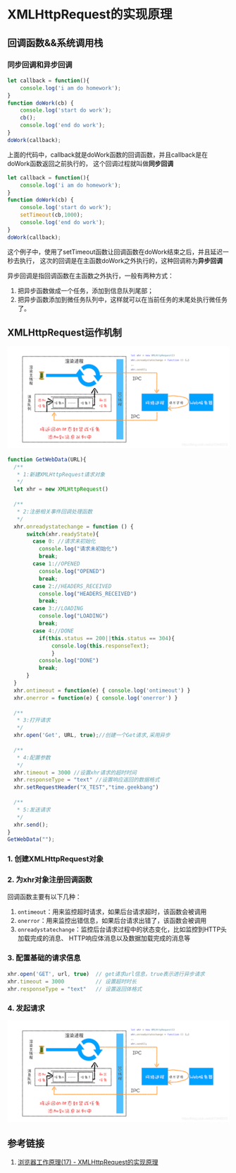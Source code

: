 # XMLHttpRequest的实现原理

## 回调函数&&系统调用栈

### 同步回调和异步回调

```javascript
let callback = function(){
    console.log('i am do homework');
}
function doWork(cb) {
    console.log('start do work');
    cb();
    console.log('end do work');
}
doWork(callback);
```
上面的代码中，callback就是doWork函数的回调函数，并且callback是在doWork函数返回之前执行的，
这个回调过程就叫做**同步回调**

```javascript
let callback = function(){
    console.log('i am do homework');
}
function doWork(cb) {
    console.log('start do work');
    setTimeout(cb,1000);
    console.log('end do work');
}
doWork(callback);
```
这个例子中，使用了setTimeout函数让回调函数在doWork结束之后，并且延迟一秒去执行，
这次的回调是在主函数doWork之外执行的，这种回调称为**异步回调**

异步回调是指回调函数在主函数之外执行，一般有两种方式：
1. 把异步函数做成一个任务，添加到信息队列尾部；
2. 把异步函数添加到微任务队列中，这样就可以在当前任务的末尾处执行微任务了。

## XMLHttpRequest运作机制

![](images/XMLHttpRequest的实现原理/2-1.png)

```javascript
function GetWebData(URL){
  /**
   * 1:新建XMLHttpRequest请求对象
   */
  let xhr = new XMLHttpRequest()

  /**
   * 2:注册相关事件回调处理函数 
   */
  xhr.onreadystatechange = function () {
      switch(xhr.readyState){
        case 0: //请求未初始化
          console.log("请求未初始化")
          break;
        case 1://OPENED
          console.log("OPENED")
          break;
        case 2://HEADERS_RECEIVED
          console.log("HEADERS_RECEIVED")
          break;
        case 3://LOADING  
          console.log("LOADING")
          break;
        case 4://DONE
          if(this.status == 200||this.status == 304){
              console.log(this.responseText);
              }
          console.log("DONE")
          break;
      }
  }
  xhr.ontimeout = function(e) { console.log('ontimeout') }
  xhr.onerror = function(e) { console.log('onerror') }

  /**
   * 3:打开请求
   */
  xhr.open('Get', URL, true);//创建一个Get请求,采用异步
    
  /**
   * 4:配置参数
   */
  xhr.timeout = 3000 //设置xhr请求的超时时间
  xhr.responseType = "text" //设置响应返回的数据格式
  xhr.setRequestHeader("X_TEST","time.geekbang")

  /**
   * 5:发送请求
   */
  xhr.send();
}
GetWebData("");
```

### 1. 创建XMLHttpRequest对象

### 2. 为xhr对象注册回调函数

回调函数主要有以下几种：
1. `ontimeout`：用来监控超时请求，如果后台请求超时，该函数会被调用
2. `onerror`：用来监控出错信息，如果后台请求出错了，该函数会被调用
3. `onreadystatechange`：监控后台请求过程中的状态变化，比如监控到HTTP头加载完成的消息、
   HTTP响应体消息以及数据加载完成的消息等

### 3. 配置基础的请求信息

```javascript
xhr.open('GET', url, true)  // get请求url信息，true表示进行异步请求
xhr.timeout = 3000          // 设置超时时长
xhr.responseType = "text"   // 设置返回体格式
```

### 4. 发起请求

![](images/XMLHttpRequest的实现原理/2-2.png)

## 参考链接

1. [浏览器工作原理(17) - XMLHttpRequest的实现原理](https://blog.csdn.net/u013448372/article/details/108479530)